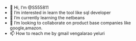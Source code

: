 - 👋 Hi, I’m @S555811
- 👀 I’m interested in learn the tool like sql developer
- 🌱 I’m currently learning the netbeans
- 💞️ I’m looking to collaborate on product base companies like google,amazon.
- 📫 How to reach me by gmail vengalarao yeluri

<!---
S555811/S555811 is a ✨ special ✨ repository because its `README.md` (this file) appears on your GitHub profile.
You can click the Preview link to take a look at your changes.
--->
